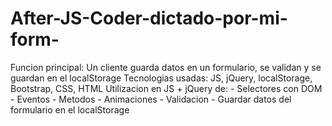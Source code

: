 # After-JS-Coder-dictado-por-mi-form-
Funcion principal: Un cliente guarda datos en un formulario, se validan y se guardan en el localStorage  Tecnologias usadas: JS, jQuery, localStorage, Bootstrap, CSS, HTML  Utilizacion en JS + jQuery de:  - Selectores con DOM  - Eventos   - Metodos  - Animaciones  - Validacion  - Guardar datos del formulario en el localStorage
